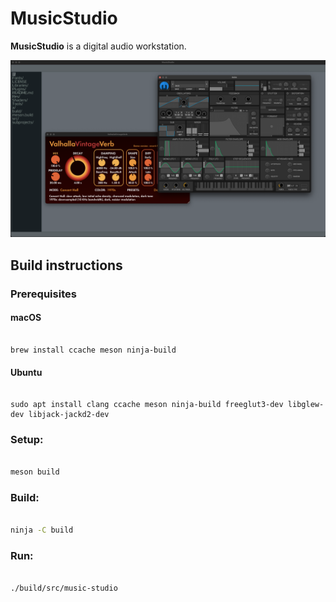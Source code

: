 # MusicStudio

**MusicStudio** is a digital audio workstation.

![MusicStudio](Res/MusicStudio.png)

## Build instructions

### Prerequisites

#### macOS

```

brew install ccache meson ninja-build

```

#### Ubuntu

```

sudo apt install clang ccache meson ninja-build freeglut3-dev libglew-dev libjack-jackd2-dev

```

### Setup:

```sh

meson build

```

### Build:

```sh

ninja -C build

```

### Run:

```sh

./build/src/music-studio

```
